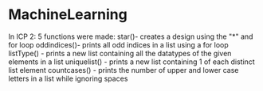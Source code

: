 # MachineLearning

In ICP 2: 5 functions were made: 
          star()- creates a design using the "*" and for loop
          oddindices()- prints all odd indices in a list using a for loop
          listType() - prints a new list containing all the datatypes of the given elements in a list
          uniquelist() - prints a new list containing 1 of each distinct list element
          countcases() - prints the number of upper and lower case letters in a list while ignoring spaces
          
